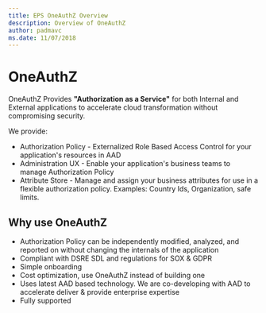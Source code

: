 ```yaml
---
title: EPS OneAuthZ Overview
description: Overview of OneAuthZ
author: padmavc
ms.date: 11/07/2018
---
```


# OneAuthZ

OneAuthZ Provides **"Authorization as a Service"** for both Internal and External applications to accelerate cloud transformation without compromising security.

We provide:
* Authorization Policy - Externalized Role Based Access Control for your application's resources in AAD
* Administration UX - Enable your application's business teams to manage Authorization Policy
* Attribute Store - Manage and assign your business attributes for use in a flexible authorization policy.  Examples: Country Ids, Organization, safe limits.

## Why use OneAuthZ

* Authorization Policy can be independently modified, analyzed, and reported on without changing the internals of the application
* Compliant with DSRE SDL and regulations for SOX & GDPR
* Simple onboarding 
* Cost optimization, use OneAuthZ instead of building one
* Uses latest AAD based technology.  We are co-developing with AAD to accelerate deliver & provide enterprise expertise
* Fully supported
